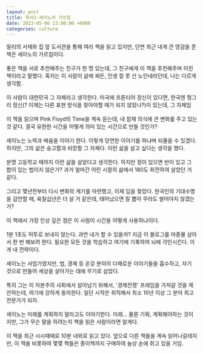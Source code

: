 ```yaml
---
layout: post
title: 독서1-세이노의 가르침
date: 2023-05-06 23:08:00 +0900
categories: culture
---
```


<p>

밀리의 서재와 집 앞 도서관을 통해 여러 책을 읽고 있지만, 단연 최근 내게 큰 영감을 준 책은 세이노의 가르침이다.
<br/><br/>
좋은 책을 서로 추천해주는 친구가 한 명 있는데, 그 친구에게 이 책을 추천해주며 미친 책이라고 말했다. 혹자는 이 사람이 삶에 찌든, 인생 잘 못 산 노인네라던데, 나는 다르게 생각함.
<br/><br/>
이 사람이 대한민국 그 자체라고 생각한다. 미국에 프론티어 정신이 있다면, 한국엔 헝그리 정신(? 이제는 다른 표현 방식을 찾아야할 때가 되지 않았나?)이 있는데, 그 자체임
<br/><br/>
이 책을 읽으며 Pink Floyd의 Time을 계속 듣는데, 내 잠재 의식에 큰 변화를 주고 있는 것 같다. 결국 유한한 시간을 어떻게 의미 있는 시간으로 만들 것인가?
<br/><br/>
세이노는 노력과 배움을 이야기 한다. 이렇게 당연한 이야기를 하냐며 되물을 수 있겠다. 하지만, 그의 삶은 숭고함과 비장함 그 자체다. 이런 삶을 살고 싶다는 생각을 했다.
<br/><br/>
분명 고등학교 때까지 이런 삶을 살았다고 생각한다. 하지만 정이 있으면 반이 있고 그 합이 있는 법이지 않은가? 과거 얼마간 어린 시절의 삶에서 180도 회전하여 살았던 거 같다.
<br/><br/>
그리고 몇년전부터 다시 변화의 계기를 마련했고, 이제 답을 찾았다. 한국인의 기대수명을 감안할 때, 육칠십년은 더 살 거 같은데, 태어났으면 칼 뽑아 무라도 썰어야지 않겠는가?
<br/><br/>
이 책에서 가장 인상 깊은 점은 이 사람이 시간을 어떻게 사용하냐이다.
<br/><br/>
1분 1초도 허투로 보내지 않는다. 과연 내가 할 수 있을까? 지금 이 블로그를 마중물 삼아서 한 번 해보려 한다. 필요한 모든 것을 학습하고 여기에 기록하여 뇌에 각인시킨다. 이게 내 전략이다.
<br/><br/>
세이노는 사업가였지만, 법, 경제 등 온갖 분야의 다채로운 이야기들을 흡수하고, 자기 것으로 만들어 세상을 살아가는 데에 무기로 삼았다.
<br/><br/>
특히 그는 이 자본주의 사회에서 살아남기 위해서, '경제전쟁' 프레임을 가져갈 것을 제안하는데, 여기에 강하게 동의한다. 일단 시작은 취직해서 최소 10년 이상 그 분야 최고 전문가가 되자.
<br/><br/>
세이노는 미래를 계획하지 말라고도 이야기한다. 미래... 물론 기획, 계획해야하는 것이지만, 그가 무슨 말을 하려는지 책을 읽은 사람이라면 알게다.
<br/><br/>
이 책을 최근 시시때때로 10분 내외로 읽고 있다. 앞으로 다른 책들을 계속 읽어나갈테지만, 이 책을 비롯하여 몇몇 책들은 종이책까지 구매하여 늘상 손에 쥐고 있을 거임.

</p>
